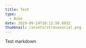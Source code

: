 ```yaml
---
title: Test
type:
  - Bike
date: 2019-09-24T10:12:50.883Z
thumbnail: /assets/stravasocial.png
---
```

Test markdown
